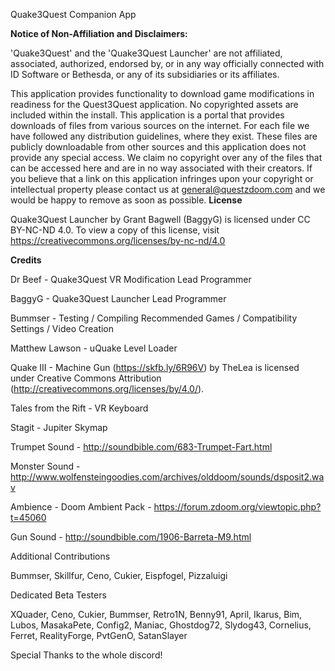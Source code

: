 Quake3Quest Companion App

<b>Notice of Non-Affiliation and Disclaimers:</b>

'Quake3Quest' and the 'Quake3Quest Launcher' are not affiliated, associated, authorized, endorsed by, or in any way officially connected with ID Software or Bethesda, or any of its subsidiaries or its affiliates.

This application provides functionality to download game modifications in readiness for the Quest3Quest application. No copyrighted assets are included within the install. This application is a portal that provides downloads of files from various sources on the internet. For each file we have followed any distribution guidelines, where they exist. These files are publicly downloadable from other sources and this application does not provide any special access. We claim no copyright over any of the files that can be accessed here and are in no way associated with their creators. If you believe that a link on this application infringes upon your copyright or intellectual property please contact us at general@questzdoom.com and we would be happy to remove as soon as possible.
<b>License</b>

Quake3Quest Launcher by Grant Bagwell (BaggyG) is licensed under CC BY-NC-ND 4.0. To view a copy of this license, visit https://creativecommons.org/licenses/by-nc-nd/4.0

<b>Credits</b>

Dr Beef - Quake3Quest VR Modification Lead Programmer

BaggyG - Quake3Quest Launcher Lead Programmer

Bummser - Testing / Compiling Recommended Games / Compatibility Settings / Video Creation

Matthew Lawson - uQuake Level Loader

Quake III - Machine Gun (https://skfb.ly/6R96V) by TheLea is licensed under Creative Commons Attribution (http://creativecommons.org/licenses/by/4.0/).

Tales from the Rift - VR Keyboard

Stagit - Jupiter Skymap

Trumpet Sound - http://soundbible.com/683-Trumpet-Fart.html

Monster Sound - http://www.wolfensteingoodies.com/archives/olddoom/sounds/dsposit2.wav

Ambience - Doom Ambient Pack - https://forum.zdoom.org/viewtopic.php?t=45060

Gun Sound - http://soundbible.com/1906-Barreta-M9.html

Additional Contributions

Bummser, Skillfur, Ceno, Cukier, Eispfogel, Pizzaluigi

Dedicated Beta Testers

XQuader, Ceno, Cukier, Bummser, Retro1N, Benny91, April, Ikarus, Bim, Lubos, MasakaPete, Config2, Maniac, Ghostdog72, Slydog43, Cornelius, Ferret, RealityForge, PvtGenO, SatanSlayer

Special Thanks to the whole discord!
